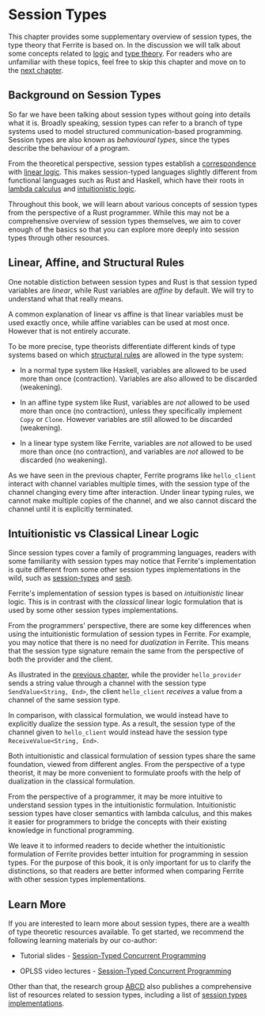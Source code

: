 # Session Types

This chapter provides some supplementary overview of session types,
the type theory that Ferrite is based on. In the discussion we
will talk about some concepts related to
[logic](https://en.wikipedia.org/wiki/Mathematical_logic) and
[type theory](https://en.wikipedia.org/wiki/Type_theory).
For readers who are unfamiliar with these topics, feel free
to skip this chapter and move on to the
[next chapter](./06-macros.md).

## Background on Session Types

So far we have been talking about session types without going into details
what it is. Broadly speaking, session types can refer to a branch of
type systems used to model structured communication-based
programming. Session types are also known as _behavioural types_, since
the types describe the behaviour of a program.

From the theoretical perspective, session types establish a
[correspondence](https://en.wikipedia.org/wiki/Curry%E2%80%93Howard_correspondence)
with [linear logic](https://plato.stanford.edu/entries/logic-linear/).
This makes session-typed languages slightly different from functional
languages such as Rust and Haskell, which have their roots in
[lambda calculus](https://plato.stanford.edu/entries/lambda-calculus/)
and
[intuitionistic logic](https://plato.stanford.edu/entries/logic-intuitionistic/).

Throughout this book, we will learn about various concepts of session types
from the perspective of a Rust programmer. While this may not be a comprehensive
overview of session types themselves, we aim to cover enough of the basics
so that you can explore more deeply into session types through other resources.

## Linear, Affine, and Structural Rules

One notable distiction between session types and Rust is that session typed
variables are _linear_, while Rust variables are _affine_ by default.
We will try to understand what that really means.

A common explanation of linear vs affine is that linear variables must be
used exactly once, while affine variables can be used at most once.
However that is not entirely accurate.

To be more precise, type theorists differentiate different kinds of
type systems based on which
[structural rules](https://en.wikipedia.org/wiki/Structural_rule)
are allowed in the type system:

  - In a normal type system like Haskell, variables are allowed to be used
    more than once (contraction). Variables are also allowed to be discarded
    (weakening).

  - In an affine type system like Rust, variables are _not_ allowed to be used
    more than once (no contraction), unless they specifically implement
    `Copy` or `Clone`.
    However variables are still allowed to be discarded (weakening).

  - In a linear type system like Ferrite, variables are _not_ allowed to be
    used more than once (no contraction), and variables are _not_ allowed to
    be discarded (no weakening).

As we have seen in the previous chapter, Ferrite programs like `hello_client`
interact with channel variables multiple times, with the session type of
the channel changing every time after interaction. Under linear typing rules,
we cannot make multiple copies of the channel, and we also cannot discard
the channel until it is explicitly terminated.

## Intuitionistic vs Classical Linear Logic

Since session types cover a family of programming languages, readers with
some familiarity with session types may notice that Ferrite's implementation
is quite different from some other session types implementations in the wild,
such as [session-types](https://github.com/Munksgaard/session-types)
and [sesh](https://github.com/wenkokke/sesh).

Ferrite's implementation of session types is based on
_intuitionistic_ linear logic. This is in contrast with the _classical_
linear logic formulation that is used by some other session types
implementations.

From the programmers' perspective, there are some key differences when
using the intuitionistic formulation of session types in Ferrite.
For example, you may notice that there is no need for _dualization_
in Ferrite. This means that the session type signature remain the
same from the perspective of both the provider and the client.

As illustrated in the [previous chapter](./03-communication.md),
while the provider `hello_provider` sends a string value through
a channel with the session type `SendValue<String, End>`,
the client `hello_client` _receives_ a value from a channel of the
same session type.

In comparison, with classical formulation, we would instead
have to explicitly dualize the session type. As a result,
the session type of the channel given to `hello_client` would
instead have the session type `ReceiveValue<String, End>`.

Both intuitionistic and classical formulation of session types
share the same foundation, viewed from different angles.
From the perspective of a type theorist, it may be more
convenient to formulate proofs with the help of dualization
in the classical formulation.

From the perspective of a programmer, it may be more intuitive to understand
session types in the intuitionistic formulation. Intuitionistic session types
have closer semantics with lambda calculus, and this makes it easier for
programmers to bridge the concepts with their existing knowledge in
functional programming.

We leave it to informed readers to decide whether the intuitionistic formulation
of Ferrite provides better intuition for programming in session types.
For the purpose of this book, it is only important for us to clarify
the distinctions, so that readers are better informed when comparing
Ferrite with other session types implementations.

## Learn More

If you are interested to learn more about session types, there are
a wealth of type theoretic resources available. To get started,
we recommend the following learning materials by our co-author:

  - Tutorial slides - [Session-Typed Concurrent Programming](http://www.cs.cmu.edu/~balzers/publications/session_typed_concurrent_programming.pdf)

  - OPLSS video lectures - [Session-Typed Concurrent Programming](https://www.youtube.com/watch?v=xYhGY0Lq8cw&list=PL0DsGHMPLUWWyBBTpnTBKsYxdkbIoy1q8)

Other than that, the research group [ABCD](http://groups.inf.ed.ac.uk/abcd/index.html)
also publishes a comprehensive list of resources related to
session types, including a list of
[session types implementations](http://groups.inf.ed.ac.uk/abcd/session-implementations.html).
